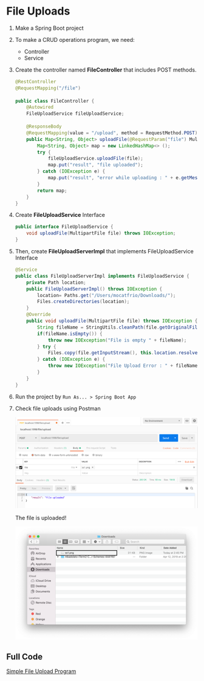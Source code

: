 # File Uploads

1. Make a Spring Boot project
2. To make a CRUD operations program, we need:
   * Controller
   * Service
3. Create the controller named **FileController** that includes POST methods.
   
    ```java
    @RestController
    @RequestMapping("/file")

    public class FileController {
        @Autowired
        FileUploadService fileUploadService;
        
        @ResponseBody
        @RequestMapping(value = "/upload", method = RequestMethod.POST)
        public Map<String, Object> uploadFile(@RequestParam("file") MultipartFile file) {
            Map<String, Object> map = new LinkedHashMap<> ();
            try {
                fileUploadService.uploadFile(file);
                map.put("result", "file uploaded");
            } catch (IOException e) {
                map.put("result", "error while uploading : " + e.getMessage());
            }
            return map;
        }
    }
    ```
4. Create **FileUploadService** Interface
    ```java
    public interface FileUploadService {
        void uploadFile(MultipartFile file) throws IOException;
    }
    ```
5. Then, create **FileUploadServerImpl** that implements FileUploadService Interface
    ```java
    @Service
    public class FileUploadServerImpl implements FileUploadService {
        private Path location;
        public FileUploadServerImpl() throws IOException {
            location= Paths.get("/Users/mocatfrio/Downloads/");
            Files.createDirectories(location);
        }
        @Override
        public void uploadFile(MultipartFile file) throws IOException {
            String fileName = StringUtils.cleanPath(file.getOriginalFilename());
            if(fileName.isEmpty()) {
                throw new IOException("File is empty " + fileName);
            } try {
                Files.copy(file.getInputStream(), this.location.resolve(fileName), StandardCopyOption.REPLACE_EXISTING);
            } catch (IOException e) {
                throw new IOException("File Upload Error : " + fileName);
            }
        }
    }
    ```
8. Run the project by `Run As... > Spring Boot App`
9. Check file uploads using Postman
       
    ![ss12](/img/ss12.png)

    The file is uploaded!

    ![ss13](/img/ss13.png)

## Full Code

[Simple File Upload Program](/file-upload)